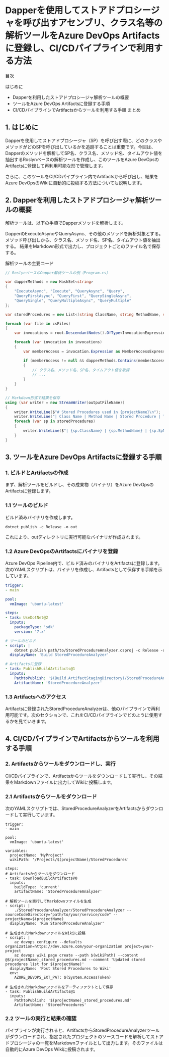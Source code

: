 # Dapperを使用してストアドプロシージャを呼び出すアセンブリ、クラス名等の解析ツールをAzure DevOps Artifactsに登録し、CI/CDパイプラインで利用する方法
目次

はじめに
- Dapperを利用したストアドプロシージャ解析ツールの概要
- ツールをAzure DevOps Artifactsに登録する手順
- CI/CDパイプラインでArtifactsからツールを利用する手順
まとめ

## 1. はじめに
Dapperを使用してストアドプロシージャ（SP）を呼び出す際に、どのクラスやメソッドがどのSPを呼び出しているかを追跡することは重要です。今回は、Dapperのメソッドを解析してSP名、クラス名、メソッド名、タイムアウト値を抽出するRoslynベースの解析ツールを作成し、このツールをAzure DevOpsのArtifactsに登録して再利用可能な形で管理します。

さらに、このツールをCI/CDパイプライン内でArtifactsから呼び出し、結果をAzure DevOpsのWikiに自動的に投稿する方法についても説明します。

## 2. Dapperを利用したストアドプロシージャ解析ツールの概要
解析ツールは、以下の手順でDapperメソッドを解析します。

DapperのExecuteAsyncやQueryAsync、その他のメソッドを解析対象とする。
メソッド呼び出しから、クラス名、メソッド名、SP名、タイムアウト値を抽出する。
結果をMarkdown形式で出力し、プロジェクトごとのファイル名で保存する。

解析ツールの主要コード
```csharp コードをコピーする
// RoslynベースのDapper解析ツールの例（Program.cs）

var dapperMethods = new HashSet<string>
{
    "ExecuteAsync", "Execute", "QueryAsync", "Query", 
    "QueryFirstAsync", "QueryFirst", "QuerySingleAsync", 
    "QuerySingle", "QueryMultipleAsync", "QueryMultiple"
};

var storedProcedures = new List<(string ClassName, string MethodName, string SpName, string TimeoutValue)>();

foreach (var file in csFiles)
{
    var invocations = root.DescendantNodes().OfType<InvocationExpressionSyntax>();

    foreach (var invocation in invocations)
    {
        var memberAccess = invocation.Expression as MemberAccessExpressionSyntax;

        if (memberAccess != null && dapperMethods.Contains(memberAccess.Name.Identifier.Text))
        {
            // クラス名、メソッド名、SP名、タイムアウト値を取得
            // ...
        }
    }
}

// Markdown形式で結果を保存
using (var writer = new StreamWriter(outputFileName))
{
    writer.WriteLine($"# Stored Procedures used in {projectName}\n");
    writer.WriteLine("| Class Name | Method Name | Stored Procedure | Timeout |");
    foreach (var sp in storedProcedures)
    {
        writer.WriteLine($"| {sp.ClassName} | {sp.MethodName} | {sp.SpName} | {sp.TimeoutValue} |");
    }
}
```
## 3. ツールをAzure DevOps Artifactsに登録する手順
### 1. ビルドとArtifactsの作成
まず、解析ツールをビルドし、その成果物（バイナリ）をAzure DevOpsのArtifactsに登録します。

### 1.1 ツールのビルド
ビルド済みバイナリを作成します。

```bashコードをコピーする
dotnet publish -c Release -o out
```
これにより、outディレクトリに実行可能なバイナリが作成されます。

### 1.2 Azure DevOpsのArtifactsにバイナリを登録
Azure DevOps Pipeline内で、ビルド済みのバイナリをArtifactsに登録します。次のYAMLスクリプトは、バイナリを作成し、Artifactsとして保存する手順を示しています。

```yaml コードをコピーする
trigger:
- main

pool:
  vmImage: 'ubuntu-latest'

steps:
- task: UseDotNet@2
  inputs:
    packageType: 'sdk'
    version: '7.x'

# ツールのビルド
- script: |
    dotnet publish path/to/StoredProcedureAnalyzer.csproj -c Release -o $(Build.ArtifactStagingDirectory)/StoredProcedureAnalyzer
  displayName: 'Build StoredProcedureAnalyzer'

# Artifactsに登録
- task: PublishBuildArtifacts@1
  inputs:
    PathtoPublish: '$(Build.ArtifactStagingDirectory)/StoredProcedureAnalyzer'
    ArtifactName: 'StoredProcedureAnalyzer'
```
### 1.3 Artifactsへのアクセス
Artifactsに登録されたStoredProcedureAnalyzerは、他のパイプラインで再利用可能です。次のセクションで、これをCI/CDパイプラインでどのように使用するかを見ていきます。

## 4. CI/CDパイプラインでArtifactsからツールを利用する手順
### 2. Artifactsからツールをダウンロードし、実行
CI/CDパイプラインで、Artifactsからツールをダウンロードして実行し、その結果をMarkdownファイルに出力してWikiに投稿します。

### 2.1 Artifactsからツールをダウンロード
次のYAMLスクリプトでは、StoredProcedureAnalyzerをArtifactsからダウンロードして実行しています。

```yamlコードをコピーする
trigger:
- main

pool:
  vmImage: 'ubuntu-latest'

variables:
  projectName: 'MyProject'
  wikiPath: '/Projects/$(projectName)/StoredProcedures'

steps:
# Artifactsからツールをダウンロード
- task: DownloadBuildArtifacts@0
  inputs:
    buildType: 'current'
    artifactName: 'StoredProcedureAnalyzer'

# 解析ツールを実行してMarkdownファイルを生成
- script: |
    ./StoredProcedureAnalyzer/StoredProcedureAnalyzer -- sourceCodeDirectory="path/to/your/service/code" --projectName=$(projectName)
  displayName: 'Run StoredProcedureAnalyzer'

# 生成されたMarkdownファイルをWikiに投稿
- script: |
    az devops configure --defaults organization=https://dev.azure.com/your-organization project=your-project
    az devops wiki page create --path $(wikiPath) --content @$(projectName)_stored_procedures.md --comment 'Updated stored procedures list for $(projectName)'
  displayName: 'Post Stored Procedures to Wiki'
  env:
    AZURE_DEVOPS_EXT_PAT: $(System.AccessToken)

# 生成されたMarkdownファイルをアーティファクトとして保存
- task: PublishBuildArtifacts@1
  inputs:
    PathtoPublish: '$(projectName)_stored_procedures.md'
    ArtifactName: 'StoredProcedures'
```
### 2.2 ツールの実行と結果の確認

パイプラインが実行されると、ArtifactsからStoredProcedureAnalyzerツールがダウンロードされ、指定されたプロジェクトのソースコードを解析してストアドプロシージャの一覧をMarkdownファイルとして出力します。そのファイルは自動的にAzure DevOps Wikiに投稿されます。